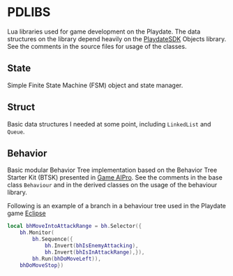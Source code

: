 # PDLIBS
Lua libraries used for game development on the Playdate.
The data structures on the library depend heavily on the [PlaydateSDK](https://sdk.play.date/) Objects library.
See the comments in the source files for usage of the classes.

## State
Simple Finite State Machine (FSM) object and state manager.

## Struct
Basic data structures I needed at some point, including `LinkedList` and `Queue`.

## Behavior
Basic modular Behavior Tree implementation based on the Behavior Tree Starter Kit (BTSK) presented in 
[Game AIPro](https://www.gameaipro.com/).
See the comments in the base class `Behaviour` and in the derived classes on the usage of the behaviour library.

Following is an example of a branch in a behaviour tree used in the Playdate game [Eclipse](https://berate.itch.io/eclipse)
```lua
local bhMoveIntoAttackRange = bh.Selector({
    bh.Monitor(
        bh.Sequence({
            bh.Invert(bhIsEnemyAttacking),
            bh.Invert(bhIsInAttackRange),}),
        bh.Run(bhDoMoveLeft)),
    bhDoMoveStop})
```
